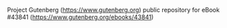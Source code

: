 Project Gutenberg (https://www.gutenberg.org) public repository for eBook #43841 (https://www.gutenberg.org/ebooks/43841)
